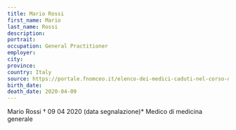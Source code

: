 ```yaml
---
title: Mario Rossi
first_name: Mario
last_name: Rossi
description: 
portrait: 
occupation: General Practitioner
employer: 
city: 
province: 
country: Italy
source: https://portale.fnomceo.it/elenco-dei-medici-caduti-nel-corso-dellepidemia-di-covid-19/
birth_date: 
death_date: 2020-04-09
---
```


Mario Rossi † 09 04 2020 (data segnalazione)*
Medico di medicina generale